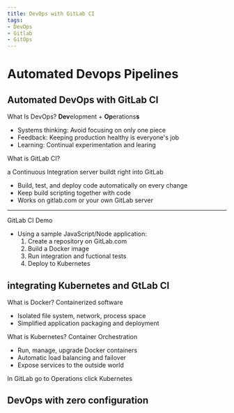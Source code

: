 ```yaml
---
title: DevOps with GitLab CI
tags:
- DevOps
- Gitlab
- GitOps
---
```

# Automated Devops Pipelines

## Automated DevOps with GitLab CI

What Is DevOps?
**Dev**elopment + **Op**erations**s**
- Systems thinking: Avoid focusing on only one piece
- Feedback: Keeping production healthy is everyone's job
- Learning: Continual experimentation and learing

What is GitLab CI?

a Continuous Integration server buildt right into GitLab
- Build, test, and deploy code automatically on every change
- Keep build scripting together with code
- Works on gitlab.com or your own GitLab server

---
GitLab CI Demo
- Using a sample JavaScript/Node application:
   1. Create a repository on GitLab.com
   2. Build a Docker image
   3. Run integration and fuctional tests
   4. Deploy to Kubernetes
## integrating Kubernetes and GtLab CI

What is Docker?
Containerized software
- Isolated file system, network, process space
- Simplified application packaging and deployment

What is Kubernetes?
Container Orchestration
- Run, manage, upgrade Docker containers
- Automatic load balancing and failover
- Expose services to the outside world

In GitLab go to Operations click Kubernetes 
## DevOps with zero configuration

